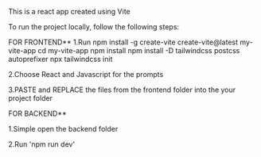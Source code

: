 This is a react app created using Vite

To run the project locally, follow the following steps:

FOR FRONTEND**
1.Run
    npm install -g create-vite
    create-vite@latest my-vite-app
    cd my-vite-app
    npm install
    npm install -D tailwindcss postcss autoprefixer
    npx tailwindcss init

2.Choose React and Javascript for the prompts
  
3.PASTE and REPLACE the files from the frontend folder into the your project folder

FOR BACKEND**

1.Simple open the backend folder 

2.Run
    'npm run dev' 